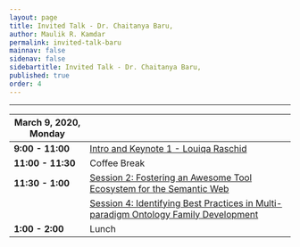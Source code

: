 ```yaml
---
layout: page
title: Invited Talk - Dr. Chaitanya Baru,
author: Maulik R. Kamdar
permalink: invited-talk-baru
mainnav: false
sidenav: false
sidebartitle: Invited Talk - Dr. Chaitanya Baru,
published: true
order: 4
---
```


----------------------------------------------------------------

| March 9, 2020, Monday |  |
| ------------- | ------------- |
| **9:00 - 11:00**  | [Intro and Keynote 1 - Louiqa Raschid](https://us2ts.org/keynote-louiqa-raschid) |
| **11:00 - 11:30**  | Coffee Break  |
| **11:30 - 1:00**  | [Session 2: Fostering an Awesome Tool Ecosystem for the Semantic Web](https://us2ts.org/program-tool-ecosystem) |
|   | [Session 4: Identifying Best Practices in Multi-paradigm Ontology Family Development](https://us2ts.org/program-ontology-best-practices) |
| **1:00 - 2:00**  |  Lunch   |